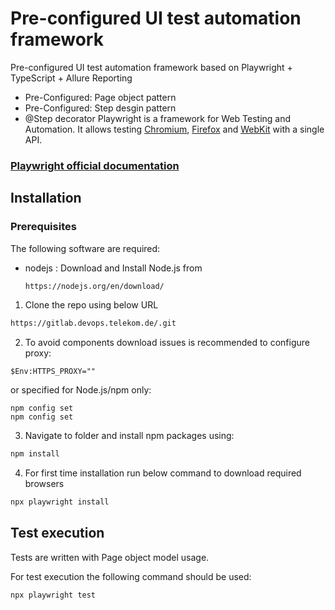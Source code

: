 # Pre-configured UI test automation framework

Pre-configured UI test automation framework based on Playwright + TypeScript + Allure Reporting
- Pre-Configured: Page object pattern
- Pre-Configured: Step desgin pattern
- @Step decorator
Playwright is a framework for Web Testing and Automation. It allows testing [Chromium](https://www.chromium.org/Home), [Firefox](https://www.mozilla.org/en-US/firefox/new/) and [WebKit](https://webkit.org/) with a single API.
### [Playwright official documentation](https://playwright.dev)

## Installation

### Prerequisites

The following software are required:

- nodejs : Download and Install Node.js from
  ```sh
  https://nodejs.org/en/download/
  ```

1. Clone the repo using below URL

```sh
https://gitlab.devops.telekom.de/.git
```

2. To avoid components download issues is recommended to configure proxy:
```
$Env:HTTPS_PROXY=""
```

or specified for Node.js/npm only:
```
npm config set 
npm config set 
```

3. Navigate to folder and install npm packages using:

```sh
npm install
```

4. For first time installation run below command to download required browsers

```sh
npx playwright install
```

## Test execution

Tests are written with Page object model usage.

For test execution the following command should be used:

```sh
npx playwright test
```
